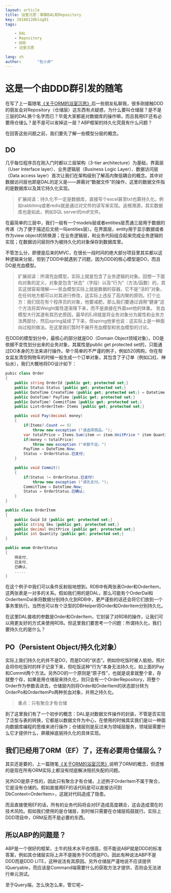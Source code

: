```yaml
---
layout: article
title: 浴室沉思：聊聊DAL和Repository
key: 20180120blog01
tags:

    - DAL
    - Repository
    - DDD
    - 浴室沉思

lang: zh
author:       "杜小非"
---
```


# 这是一个由DDD群引发的随笔

在写了上一篇随笔[《关于ORM的浴室沉思》](https://www.mutuduxf.com/2018/01/05/%E5%85%B3%E4%BA%8EORM%E7%9A%84%E6%B5%B4%E5%AE%A4%E6%B2%89%E6%80%9D.html)后一些朋友私聊我，很多刚接触DDD的朋友会对Repository（仓储层）这东西有点疑惑，为什么要叫仓储层？是不是三层的DAL换个名字而已？毕竟大家都是对数据库的操作嘛，而且我用EF还有必要用仓储么？是不是可以省掉这一层？ABP框架的持久化究竟有什么问题？

在回答这些问题之前，我们要先了解一些模型分层的概念。

## DO

几乎每位程序员在刚入门时都以三层架构（3-tier architecture）为基础，界面层（User Interface layer）、业务逻辑层（Business Logic Layer）、数据访问层（Data access layer）首次让我们在架构级别了解高内聚低耦合的概念。其中对数据访问层也即是DAL的定义是——屏蔽对“数据文件”的操作，这里的数据文件指的是数据库以及其它持久化实现。

>扩展阅读：持久化不一定是数据库，直接写个excel甚至txt也算持久化。例如rabbitmq或者redis就是通过对文件的读写来实现。追根溯源，其实数据库也是如此，例如SQL server的mdf文件。

在最简单的三层中，我们一般有一个models层或者entities层贯通三层用于数据的传递（为了便于描述后文统一叫entities层）。在界面层，entity用于显示数据或者作为view object的转换源；在业务逻辑层，和业务代码组合起来完成业务逻辑的实现；在数据访问层则作为被持久化的对象保存到数据库里。

不管怎么分，即便是后来的MVC，在很长一段时间的绝大部分项目里其实都以这种逻辑来分层，但到了DDD中就遇到了问题，因为DDD的核心模型是DO，而且DO是充血模型。

>扩展阅读：所谓充血模型，实际上就是包含了业务逻辑的对象。回想一下面向对象的定义，对象是包含“状态”（字段）以及“行为”（方法/函数）的，其实这很容易理解——贫血模型实际上就是数据的容器，它不是“活的”对象，在任何地方都可以对其进行修改，这实际上违反了高内聚的原则。打个比方：我们现在有个程序员的对象，他要减肥，那么我们要通过调用“健身”这个方法将其Weight属性逐渐降下来，而不是直接在外面set他的体重。
>贫血模型大行其道有其历史原因，最早的EJB就是将业务对象分为属性和业务方法两部分，然后spring延续了下来，但spring他爹也说：这实际上是一种面向过程的做法。在这里我们暂时不展开充血模型和贫血模型的讨论。

在DDD的模型划分中，最核心的部分就是DO（Domain Object领域对象）。DO是依据不变性划分出来的业务对象，其属性是public get protected set的，只能通过DO本身的方法来进行操作。举个简单的不严谨的例子，例如520网购，你在帮女盆友清空购物车的时候一般生成一个订单对象，其包含了子订单（例如口红、神仙水），我们大概地将DO设计如下：

```csharp
pubic class Order
{
    public string OrderId {public get; protected set;}
    public Status Status {public get; protected set;}
    public DateTime CreateTime {public get; protected set;} = Datetime.Now;
    public DateTime? PayTime {public get; protected set;}
    public DateTime? CommitTime {public get; protected set;}
    public List<OrderItem> Items {public get; protected set;}

    public void Pay(decimal money)
    {
        if(Items?.Count == 0)
            throw new exception ("请选择商品。");
        var totalPrice = Items.Sum(item => item.UnitPrice * item Quantity);
        if(money < totalPrice)
            throw new exception ("余额不足。")
        PayTime = DateTime.Now;
        Status = OrderStatus.已支付;
    }

    public void Commit()
    {
        if(Status != OrderStatus.已支付)
            throw new exception ("请先支付。");
        CommitTime = DateTime.Now;
        Status = OrderStatus.已确认;
    }
}

public class OrderItem
{
    public Guid Id {public get; protected set;}
    public string Sku {public get; protected set;}
    public decimal UnitPrice {public get; protected set;}
    public int Quantity {public get; protected set;}
}

public enum OrderStatus
{
    待支付,
    已支付,
    已确认,
    .....
}
```

在这个例子中我们可以条件反射般地想到，RDB中有两张表Order和OrderItem，这两张表是一对多的关系。假如我们用的是DAL，那么可能有个OrderDal和OrderItemDal来将数据分别持久化到RDB中，更严谨些的话还会将它们放到一个事务里执行。当然也可以有个泛型的DBHelper将Order和OrderItem分别持久化。

在这里DAL接收的参数是Order和OrderItem，它封装了对RDB的操作，让我们可以用更友好的方式来使用RDB。但这里我们要思考一个问题：所谓持久化，我们要持久化的是什么？

## PO（Persistent Object/持久化对象）

实际上我们持久化的并不是DO，而是DO的“状态”。例如你吃饭时被人偷拍，照片会将你吃饭时的样子记录下来，但吃饭这种“行为”本身无法持久化，如上面的Pay和Commit两个方法。另外DO的一个原则是“原子性”，也就是说拿就整个拿，存就整个存，如果是用仓储层来持久化，则只会有一个OrderRepository，将整个Order作为参数丢进去，仓储层内则将Order和OrderItem的状态部分转为OrderPo和OrderItemPo两种贫血对象，并用之持久化。

>重点：只有聚合才有仓储

到了这里我们有了一个初步的概念：DAL是对数据文件操作的封装，不管是否实现了泛型与表的转换，它都是以数据文件为中心，在使用的时候其实我们是以一种面向数据库编程的思维来进行操作；仓储层则是反过来为领域层服务，领域层需要什么它才提供什么，屏蔽掉底层持久化的具体实现。

## 我们已经用了ORM（EF）了，还有必要用仓储层么？

其实还是要的，上一篇随笔[《关于ORM的浴室沉思》](https://www.mutuduxf.com/2018/01/05/%E5%85%B3%E4%BA%8EORM%E7%9A%84%E6%B5%B4%E5%AE%A4%E6%B2%89%E6%80%9D.html)说明了ORM的概念，但遗憾的是现在所有ORM实际上都没有彻底解决阻抗失配的问题。

另外DO是原子性的，因此只有聚合才有仓储，上述例子OrderItem不属于聚合，它是没有仓储的。假如直接用EF的话代码是可以直接访问到DbContext\<OrderItem>，这就对代码造成了隐患。

而且直接使用EF的话，所有的业务代码将会对EF造成高度耦合，这会造成潜在的技术风险。假如我们使用的是仓储层，到时候只需要在仓储层捣鼓就行。实际上DDD项目中，ORM反而不是必要的东西。

## 所以ABP的问题是？

ABP是一个很好的框架，土牛的技术水平也很高，但不能说ABP就是DDD的标准答案，例如其仓储层实际上并不是服务于DO而是PO。因此有种说法ABP不是DDD而是DDD LITE，这种说法有其原因。另外仓储层严谨地说不应该提供IQueryable，而应该是Command端需要什么的获取方法才提供，否则会无法进行单元测试。

至于Query端，怎么快怎么来，管它呢~